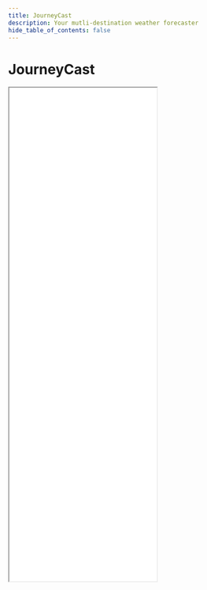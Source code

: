 ```yaml
---
title: JourneyCast
description: Your mutli-destination weather forecaster
hide_table_of_contents: false
---
```


# JourneyCast
<div style={{display: "flex", flex:1, height: "calc(100vh-100)"}}>
    <iframe src="/pp/journeycast.html" height="1000" style={{flex: 1}}>
    </iframe>
</div>
